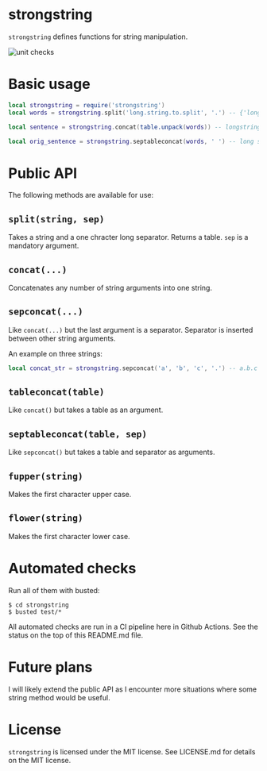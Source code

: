 # strongstring

`strongstring` defines functions for string manipulation.

![unit checks](https://github.com/pavelsaman/strongstring/actions/workflows/test.yml/badge.svg?branch=master)

# Basic usage

```lua
local strongstring = require('strongstring')
local words = strongstring.split('long.string.to.split', '.') -- {'long', 'string', 'to', 'split'}

local sentence = strongstring.concat(table.unpack(words)) -- longstringtosplit

local orig_sentence = strongstring.septableconcat(words, ' ') -- long string to split
```

# Public API

The following methods are available for use:

## `split(string, sep)`

Takes a string and a one chracter long separator. Returns a table. `sep` is a mandatory argument.

## `concat(...)`

Concatenates any number of string arguments into one string.

## `sepconcat(...)`

Like `concat(...)` but the last argument is a separator. Separator is inserted between other string arguments.

An example on three strings:

```lua
local concat_str = strongstring.sepconcat('a', 'b', 'c', '.') -- a.b.c
```

## `tableconcat(table)`

Like `concat()` but takes a table as an argument.

## `septableconcat(table, sep)`

Like `sepconcat()` but takes a table and separator as arguments.

## `fupper(string)`

Makes the first character upper case.

## `flower(string)`

Makes the first character lower case.

# Automated checks

Run all of them with busted:

```
$ cd strongstring
$ busted test/*
```

All automated checks are run in a CI pipeline here in Github Actions. See the status on the top of this README.md file.

# Future plans

I will likely extend the public API as I encounter more situations where some string method would be useful.

# License

`strongstring` is licensed under the MIT license. See LICENSE.md for details on the MIT license.
